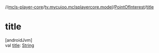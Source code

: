 //[mcls-player-core](../../../index.md)/[tv.mycujoo.mclsplayercore.model](../index.md)/[PointOfInterest](index.md)/[title](title.md)

# title

[androidJvm]\
val [title](title.md): [String](https://kotlinlang.org/api/latest/jvm/stdlib/kotlin/-string/index.html)
